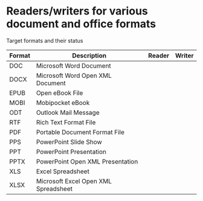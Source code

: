 # Readers/writers for various document and office formats
 
Target formats and their status
 
|Format|Description|Reader|Writer|
|------|-----------|------|------|
| DOC  | Microsoft Word Document|||
| DOCX | Microsoft Word Open XML Document|||
| EPUB | Open eBook File|||
| MOBI | Mobipocket eBook|||
| ODT  | Outlook Mail Message|||
| RTF  | Rich Text Format File|||
| PDF  | Portable Document Format File|||
| PPS  | PowerPoint Slide Show|||
| PPT  | PowerPoint Presentation|||
| PPTX | PowerPoint Open XML Presentation|||
| XLS  | Excel Spreadsheet|||
| XLSX | Microsoft Excel Open XML Spreadsheet|||